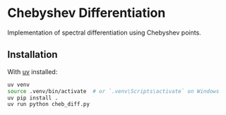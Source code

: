 # Chebyshev Differentiation

Implementation of spectral differentiation using Chebyshev points.

## Installation

With [uv](https://docs.astral.sh/uv/#getting-started) installed:
```bash
uv venv
source .venv/bin/activate  # or `.venv\Scripts\activate` on Windows
uv pip install .
uv run python cheb_diff.py